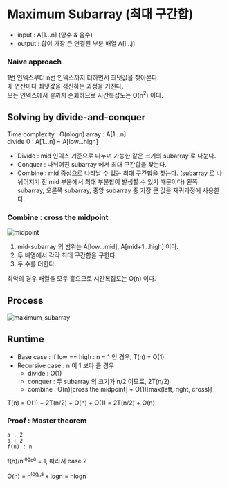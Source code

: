 # Maximum Subarray (최대 구간합)

* input : A[1...n] (양수 & 음수)
* output : 합이 가장 큰 연결된 부분 배열 A[i...j]

### Naive approach

1번 인덱스부터 n번 인덱스까지 더하면서 최댓값을 찾아본다.  
매 연산마다 최댓값을 갱신하는 과정을 거친다.  
모든 인덱스에서 끝까지 순회하므로 시간복잡도는 O(n<sup>2</sup>) 이다.

## Solving by divide-and-conquer

Time complexity : O(nlogn)
array : A[1...n]  
divide 0 : A[1...n] = A[low...high]

* Divide : mid 인덱스 기준으로 나누며 가능한 같은 크기의 subarray 로 나눈다.
* Conquer : 나뉘어진 subarray 에서 최대 구간합을 찾는다.
* Combine : mid 중심으로 나타날 수 있는 최대 구간합을 찾는다. (subarray 로 나뉘어지기 전 mid 부분에서 최대 부분합이 발생할 수 있기 때문이다) 왼쪽 subarray, 오른쪽 subarray, 중앙 subarray 중 가장 큰 값을 재귀과정에 사용한다.

### Combine : cross the midpoint

![midpoint](https://user-images.githubusercontent.com/48989903/135854280-cc89e722-0eb8-4435-9742-cf3f627587fd.png)

1. mid-subarray 의 범위는 A[low...mid], A[mid+1...high] 이다.
2. 두 배열에서 각각 최대 구간합을 구한다.
3. 두 수를 더한다.

최악의 경우 배열을 모두 훑으므로 시간복잡도는 O(n) 이다.

## Process

![maximum_subarray](https://user-images.githubusercontent.com/48989903/135856840-68d0e4a4-ead2-469d-9e80-14d9d9be6f05.png)

## Runtime

* Base case : if low == high : n = 1 인 경우, T(n) = O(1)
* Recursive case : n 이 1 보다 클 경우
  * divide : O(1)
  * conquer : 두 subarray 의 크기가 n/2 이므로, 2T(n/2)
  * combine : O(n)[cross the midpoint] + O(1)[max(left, right, cross)]

T(n) = O(1) + 2T(n/2) + O(n) + O(1) = 2T(n/2) + O(n)

### Proof : Master theorem

```
a : 2  
b : 2  
f(n) : n
```

f(n)/n<sup>log<sub>b</sub>a</sup> = 1, 따라서 case 2

O(n) = n<sup>log<sub>b</sub>a</sup> x logn = nlogn
